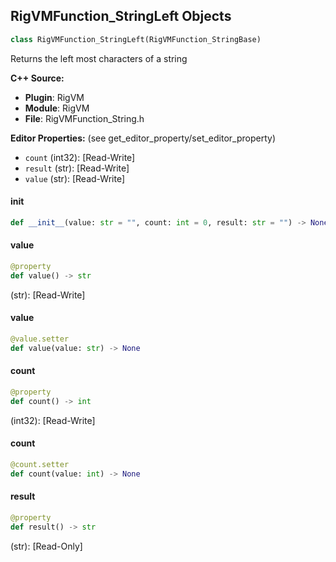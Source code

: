 ## RigVMFunction_StringLeft Objects

```python
class RigVMFunction_StringLeft(RigVMFunction_StringBase)
```

Returns the left most characters of a string

**C++ Source:**

- **Plugin**: RigVM
- **Module**: RigVM
- **File**: RigVMFunction_String.h

**Editor Properties:** (see get_editor_property/set_editor_property)

- ``count`` (int32):  [Read-Write]
- ``result`` (str):  [Read-Write]
- ``value`` (str):  [Read-Write]

<a id="unreal.RigVMFunction_StringLeft.__init__"></a>

#### __init__

```python
def __init__(value: str = "", count: int = 0, result: str = "") -> None
```

<a id="unreal.RigVMFunction_StringLeft.value"></a>

#### value

```python
@property
def value() -> str
```

(str):  [Read-Write]

<a id="unreal.RigVMFunction_StringLeft.value"></a>

#### value

```python
@value.setter
def value(value: str) -> None
```

<a id="unreal.RigVMFunction_StringLeft.count"></a>

#### count

```python
@property
def count() -> int
```

(int32):  [Read-Write]

<a id="unreal.RigVMFunction_StringLeft.count"></a>

#### count

```python
@count.setter
def count(value: int) -> None
```

<a id="unreal.RigVMFunction_StringLeft.result"></a>

#### result

```python
@property
def result() -> str
```

(str):  [Read-Only]

<a id="unreal.RigUnit_StringLeft"></a>